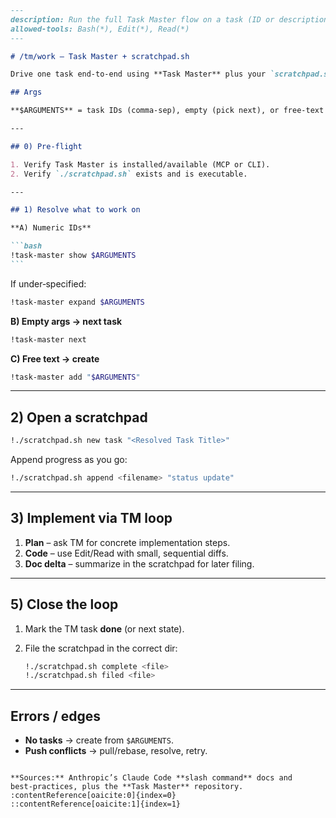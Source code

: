 

````md
---
description: Run the full Task Master flow on a task (ID or description) and manage notes with scratchpad.sh
allowed-tools: Bash(*), Edit(*), Read(*)
---

# /tm/work — Task Master + scratchpad.sh

Drive one task end‑to‑end using **Task Master** plus your `scratchpad.sh` workflow.

## Args

**$ARGUMENTS** = task IDs (comma‑sep), empty (pick next), or free‑text (create task).

---

## 0) Pre‑flight

1. Verify Task Master is installed/available (MCP or CLI).
2. Verify `./scratchpad.sh` exists and is executable.

---

## 1) Resolve what to work on

**A) Numeric IDs**

```bash
!task-master show $ARGUMENTS
```
````

If under‑specified:

```bash
!task-master expand $ARGUMENTS
```

**B) Empty args → next task**

```bash
!task-master next
```

**C) Free text → create**

```bash
!task-master add "$ARGUMENTS"
```

---

## 2) Open a scratchpad

```bash
!./scratchpad.sh new task "<Resolved Task Title>"
```

Append progress as you go:

```bash
!./scratchpad.sh append <filename> "status update"
```

---

## 3) Implement via TM loop

1. **Plan** – ask TM for concrete implementation steps.
2. **Code** – use Edit/Read with small, sequential diffs.
3. **Doc delta** – summarize in the scratchpad for later filing.

---

## 5) Close the loop

1. Mark the TM task **done** (or next state).
2. File the scratchpad in the correct dir:

   ```bash
   !./scratchpad.sh complete <file>
   !./scratchpad.sh filed <file>
   ```

---

## Errors / edges

- **No tasks** → create from `$ARGUMENTS`.
- **Push conflicts** → pull/rebase, resolve, retry.

```

**Sources:** Anthropic’s Claude Code **slash command** docs and best‑practices, plus the **Task Master** repository. :contentReference[oaicite:0]{index=0}
::contentReference[oaicite:1]{index=1}
```
